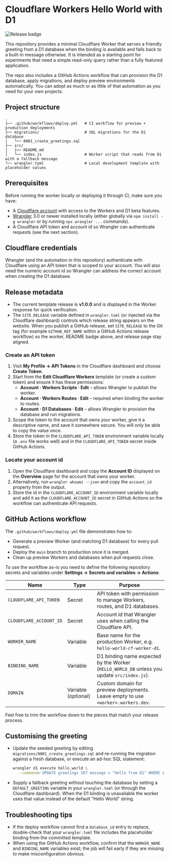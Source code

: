 # Cloudflare Workers Hello World with D1

![Release badge](https://img.shields.io/github/v/release/cloudflare/Hello_World_CF_Worker_D1?display_name=tag&label=Release&sort=semver)

This repository provides a minimal Cloudflare Worker that serves a friendly greeting from a D1 database when the binding is
available and falls back to a built-in message otherwise. It is intended as a starting point for experiments that need a simple
read-only query rather than a fully featured application.

The repo also includes a GitHub Actions workflow that can provision the D1 database, apply migrations, and deploy preview
environments automatically. You can adopt as much or as little of that automation as you need for your own projects.

## Project structure

```
.
├── .github/workflows/deploy.yml   # CI workflow for preview + production deployments
├── migrations/                    # SQL migrations for the D1 database
│   └── 0001_create_greetings.sql
├── src/
│   ├── README.md
│   └── index.js                   # Worker script that reads from D1 with a fallback message
└── wrangler.toml                  # Local development template with placeholder values
```

## Prerequisites

Before running the worker locally or deploying it through CI, make sure you have:

- A [Cloudflare account](https://dash.cloudflare.com/) with access to the Workers and D1 beta features.
- [Wrangler](https://developers.cloudflare.com/workers/wrangler/install-and-update/) 3.0 or newer installed locally (either
  globally via `npm install -g wrangler` or by running `npx wrangler ...` commands).
- A Cloudflare API token and account id so Wrangler can authenticate requests (see the next section).

## Cloudflare credentials

Wrangler (and the automation in this repository) authenticate with Cloudflare using an API token that is scoped to your
account. You will also need the numeric account id so Wrangler can address the correct account when creating the D1 database.

## Release metadata

- The current template release is **v1.0.0** and is displayed in the Worker response for quick verification.
- The `SITE_RELEASE` variable defined in `wrangler.toml` (or injected via the Cloudflare dashboard) controls which release
  string appears on the website. When you publish a GitHub release, set `SITE_RELEASE` to the Git tag (for example
  `GITHUB_REF_NAME` within a GitHub Actions release workflow) so the worker, README badge above, and release page stay aligned.

### Create an API token

1. Visit **My Profile → API Tokens** in the Cloudflare dashboard and choose **Create Token**.
2. Start from the **Edit Cloudflare Workers** template (or create a custom token) and ensure it has these permissions:
   - **Account · Workers Scripts · Edit** – allows Wrangler to publish the worker.
   - **Account · Workers Routes · Edit** – required when binding the worker to routes.
   - **Account · D1 Databases · Edit** – allows Wrangler to provision the database and run migrations.
3. Scope the token to the account that owns your worker, give it a descriptive name, and save it somewhere secure. You will only
   be able to copy the value once.
4. Store the token in the `CLOUDFLARE_API_TOKEN` environment variable locally (a `.env` file works well) and in the
   `CLOUDFLARE_API_TOKEN` secret inside GitHub Actions.

### Locate your account id

1. Open the Cloudflare dashboard and copy the **Account ID** displayed on the **Overview** page for the account that owns your
   worker.
2. Alternatively, run `wrangler whoami --json` and copy the `account_id` property from the output.
3. Store the id in the `CLOUDFLARE_ACCOUNT_ID` environment variable locally and add it as the
   `CLOUDFLARE_ACCOUNT_ID` secret in GitHub Actions so the workflow can authenticate API requests.

## GitHub Actions workflow

The `.github/workflows/deploy.yml` file demonstrates how to:

- Generate a preview Worker (and matching D1 database) for every pull request.
- Deploy the `main` branch to production once it is merged.
- Clean up preview Workers and databases when pull requests close.

To use the workflow as-is you need to define the following repository secrets and variables under
**Settings → Secrets and variables → Actions**:

| Name | Type | Purpose |
| --- | --- | --- |
| `CLOUDFLARE_API_TOKEN` | Secret | API token with permission to manage Workers, routes, and D1 databases. |
| `CLOUDFLARE_ACCOUNT_ID` | Secret | Account id that Wrangler uses when calling the Cloudflare API. |
| `WORKER_NAME` | Variable | Base name for the production Worker, e.g. `hello-world-cf-worker-d1`. |
| `BINDING_NAME` | Variable | D1 binding name expected by the Worker (`HELLO_WORLD_DB` unless you update `src/index.js`). |
| `DOMAIN` | Variable (optional) | Custom domain for preview deployments. Leave empty to use `<worker>.workers.dev`. |

Feel free to trim the workflow down to the pieces that match your release process.

## Customising the greeting

- Update the seeded greeting by editing `migrations/0001_create_greetings.sql` and re-running the migration against a fresh
  database, or execute an ad-hoc SQL statement:

  ```bash
  wrangler d1 execute hello_world \
    --command='UPDATE greetings SET message = "Hello from D1" WHERE id = 1;' --remote
  ```

- Supply a fallback greeting without touching the database by setting a `DEFAULT_GREETING` variable in your `wrangler.toml` (or
  through the Cloudflare dashboard). When the D1 binding is unavailable the worker uses that value instead of the default
  "Hello World" string.

## Troubleshooting tips

- If the deploy workflow cannot find a `database_id` entry to replace, double-check that your `wrangler.toml` file includes the
  placeholder binding from the committed template.
- When using the GitHub Actions workflow, confirm that the `WORKER_NAME` and `BINDING_NAME` variables exist; the job will fail
  early if they are missing to make misconfiguration obvious.
